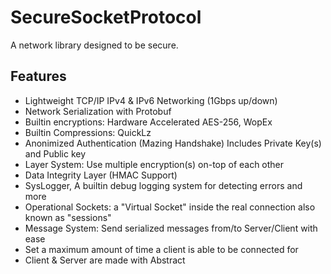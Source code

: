 # SecureSocketProtocol
A network library designed to be secure.

Features
---
* Lightweight TCP/IP IPv4 & IPv6 Networking (1Gbps up/down)
* Network Serialization with Protobuf
* Builtin encryptions: Hardware Accelerated AES-256, WopEx
* Builtin Compressions: QuickLz
* Anonimized Authentication (Mazing Handshake) Includes Private Key(s) and Public key
* Layer System: Use multiple encryption(s) on-top of each other
* Data Integrity Layer (HMAC Support)
* SysLogger, A builtin debug logging system for detecting errors and more
* Operational Sockets: a "Virtual Socket" inside the real connection also known as "sessions"
* Message System: Send serialized messages from/to Server/Client with ease
* Set a maximum amount of time a client is able to be connected for
* Client & Server are made with Abstract
